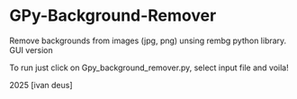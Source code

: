 # GPy-Background-Remover
Remove backgrounds from images (jpg, png) unsing rembg python library. GUI version

To run just click on Gpy_background_remover.py, select input file and voila!

2025 [ivan deus]

